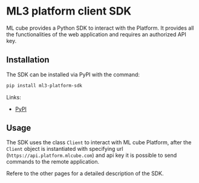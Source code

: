 # ML3 platform client SDK

ML cube provides a Python SDK to interact with the Platform.
It provides all the functionalities of the web application and requires an authorized API key.

## Installation
The SDK can be installed via PyPI with the command:

```bash
pip install ml3-platform-sdk
```

Links:

- [PyPI](https://pypi.org/project/ml3-platform-sdk/)


## Usage

The SDK uses the class `Client` to interact with ML cube Platform, after the `Client` object is instantiated with
specifying url (`https://api.platform.mlcube.com`) and api key it is possible to send commands to the remote application.

Refere to the other pages for a detailed description of the SDK.